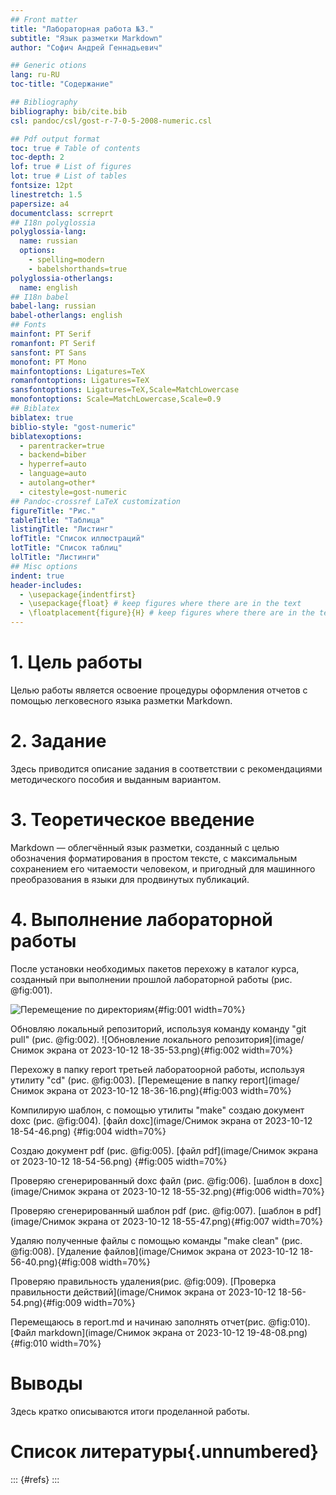 ```yaml
---
## Front matter
title: "Лабораторная работа №3."
subtitle: "Язык разметки Markdown"
author: "Софич Андрей Геннадьевич"

## Generic otions
lang: ru-RU
toc-title: "Содержание"

## Bibliography
bibliography: bib/cite.bib
csl: pandoc/csl/gost-r-7-0-5-2008-numeric.csl

## Pdf output format
toc: true # Table of contents
toc-depth: 2
lof: true # List of figures
lot: true # List of tables
fontsize: 12pt
linestretch: 1.5
papersize: a4
documentclass: scrreprt
## I18n polyglossia
polyglossia-lang:
  name: russian
  options:
	- spelling=modern
	- babelshorthands=true
polyglossia-otherlangs:
  name: english
## I18n babel
babel-lang: russian
babel-otherlangs: english
## Fonts
mainfont: PT Serif
romanfont: PT Serif
sansfont: PT Sans
monofont: PT Mono
mainfontoptions: Ligatures=TeX
romanfontoptions: Ligatures=TeX
sansfontoptions: Ligatures=TeX,Scale=MatchLowercase
monofontoptions: Scale=MatchLowercase,Scale=0.9
## Biblatex
biblatex: true
biblio-style: "gost-numeric"
biblatexoptions:
  - parentracker=true
  - backend=biber
  - hyperref=auto
  - language=auto
  - autolang=other*
  - citestyle=gost-numeric
## Pandoc-crossref LaTeX customization
figureTitle: "Рис."
tableTitle: "Таблица"
listingTitle: "Листинг"
lofTitle: "Список иллюстраций"
lotTitle: "Список таблиц"
lolTitle: "Листинги"
## Misc options
indent: true
header-includes:
  - \usepackage{indentfirst}
  - \usepackage{float} # keep figures where there are in the text
  - \floatplacement{figure}{H} # keep figures where there are in the text
---
```


# 1. Цель работы

Целью работы является освоение процедуры оформления отчетов с помощью легковесного
языка разметки Markdown.

# 2. Задание

Здесь приводится описание задания в соответствии с рекомендациями
методического пособия и выданным вариантом.

# 3. Теоретическое введение

Markdown — облегчённый язык разметки, созданный с целью обозначения форматирования в простом тексте, с максимальным сохранением его читаемости человеком, и пригодный для машинного преобразования в языки для продвинутых публикаций.

# 4. Выполнение лабораторной работы

После установки необходимых пакетов перехожу в каталог курса, созданный при выполнении прошлой лабораторной работы  (рис. @fig:001).

![Перемещение по директориям](/home/sofichandrey/study_2023-2024_arch-pc/labs/lab03/report/image/1.png){#fig:001 width=70%}

Обновляю локальный репозиторий, используя команду команду "git pull" (рис. @fig:002).
![Обновление локального репозитория](image/Снимок экрана от 2023-10-12 18-35-53.png){#fig:002 width=70%}

Перехожу в папку report третьей лаборатоорной работы, используя утилиту "cd" (рис. @fig:003).
[Перемещение в папку report](image/Снимок экрана от 2023-10-12 18-36-16.png){#fig:003 width=70%}

Компилирую шаблон, с помощью утилиты "make" создаю документ doxc (рис. @fig:004).
[файл doxc](image/Снимок экрана от 2023-10-12 18-54-46.png) {#fig:004 width=70%}

Создаю документ pdf (рис. @fig:005).
[файл pdf](image/Снимок экрана от 2023-10-12 18-54-56.png) {#fig:005 width=70%}

Проверяю сгенерированный doxc файл (рис. @fig:006).
[шаблон в doxc](image/Снимок экрана от 2023-10-12 18-55-32.png){#fig:006 width=70%}

Проверяю сгенерированный шаблон pdf (рис. @fig:007).
[шаблон в pdf](image/Снимок экрана от 2023-10-12 18-55-47.png){#fig:007 width=70%}

Удаляю полученные файлы с помощью команды "make clean" (рис. @fig:008).
[Удаление файлов](image/Снимок экрана от 2023-10-12 18-56-40.png){#fig:008 width=70%}

Проверяю правильность удаления(рис. @fig:009).
[Проверка правильности действий](image/Снимок экрана от 2023-10-12 18-56-54.png){#fig:009 width=70%}

Перемещаюсь в report.md и начинаю заполнять отчет(рис. @fig:010).
[Файл markdown](image/Снимок экрана от 2023-10-12 19-48-08.png){#fig:010 width=70%}

# Выводы

Здесь кратко описываются итоги проделанной работы.

# Список литературы{.unnumbered}

::: {#refs}
:::
